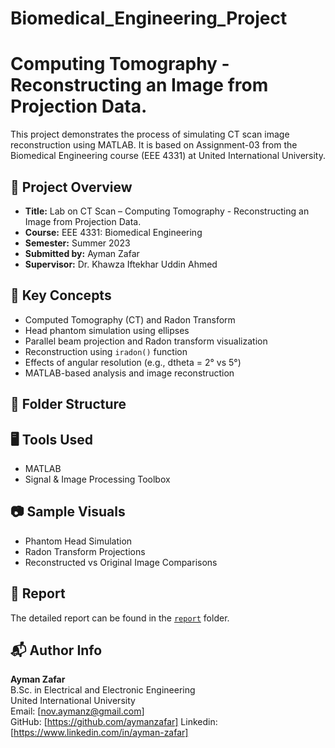 # Biomedical_Engineering_Project
# Computing Tomography - Reconstructing an Image from Projection Data.

This project demonstrates the process of simulating CT scan image reconstruction using MATLAB. It is based on Assignment-03 from the Biomedical Engineering course (EEE 4331) at United International University.

## 📄 Project Overview

- **Title:** Lab on CT Scan – Computing Tomography - Reconstructing an Image from Projection Data.
- **Course:** EEE 4331: Biomedical Engineering
- **Semester:** Summer 2023
- **Submitted by:** Ayman Zafar
- **Supervisor:** Dr. Khawza Iftekhar Uddin Ahmed

## 🧠 Key Concepts

- Computed Tomography (CT) and Radon Transform
- Head phantom simulation using ellipses
- Parallel beam projection and Radon transform visualization
- Reconstruction using `iradon()` function
- Effects of angular resolution (e.g., dtheta = 2° vs 5°)
- MATLAB-based analysis and image reconstruction

## 📂 Folder Structure



## 🖥️ Tools Used

- MATLAB
- Signal & Image Processing Toolbox

## 📷 Sample Visuals

- Phantom Head Simulation
- Radon Transform Projections
- Reconstructed vs Original Image Comparisons

## 📘 Report

The detailed report can be found in the [`report`](./report/lab-on-CT-scan.pdf) folder.

## 📬 Author Info

**Ayman Zafar**  
B.Sc. in Electrical and Electronic Engineering  
United International University  
Email: [nov.aymanz@gmail.com]  
GitHub: [https://github.com/aymanzafar]
Linkedin: [https://www.linkedin.com/in/ayman-zafar]

